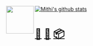 [![Mithi's github stats][stats]][hexapod]
[<img src="https://hexapod.netlify.app/img/small-robot-2-small.gif" height="75" align="left" />][hexapod] 

# [🕋](https://mithi.github.io/hello-3d-world/) [🍭](https://bare-minimum-2d.netlify.app/demo3) [📦](https://mithi.github.io/hello-tiny-box/)

[stats]: https://github-readme-stats.vercel.app/api?username=mithi&show_icons=true&count_private=false&theme=radical&hide=contribs,issues,prs
[hexapod]: https://hexapod.netlify.app/

<!--
**mithi/mithi** is a ✨ _special_ ✨ repository because its `README.md` (this file) appears on your GitHub profile.

Here are some ideas to get you started:

- 🔭 I’m currently working on ...
- 🌱 I’m currently learning ...
- 👯 I’m looking to collaborate on ...
- 🤔 I’m looking for help with ...
- 💬 Ask me about ...
- 📫 How to reach me: ...
- 😄 Pronouns: ...
- ⚡ Fun fact: ...
-->
